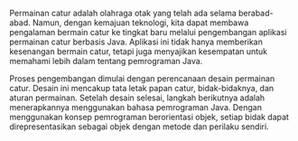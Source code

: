 Permainan catur adalah olahraga otak yang telah ada selama berabad-abad. Namun, dengan kemajuan teknologi, kita dapat membawa pengalaman bermain catur ke tingkat baru melalui pengembangan aplikasi permainan catur berbasis Java. Aplikasi ini tidak hanya memberikan kesenangan bermain catur, tetapi juga menyajikan kesempatan untuk memahami lebih dalam tentang pemrograman Java.

Proses pengembangan dimulai dengan perencanaan desain permainan catur. Desain ini mencakup tata letak papan catur, bidak-bidaknya, dan aturan permainan. Setelah desain selesai, langkah berikutnya adalah menerapkannya menggunakan bahasa pemrograman Java. Dengan menggunakan konsep pemrograman berorientasi objek, setiap bidak dapat direpresentasikan sebagai objek dengan metode dan perilaku sendiri.
